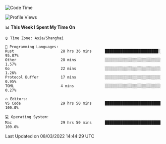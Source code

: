 <!--START_SECTION:waka-->
![Code Time](http://img.shields.io/badge/Code%20Time-1%2C071%20hrs%2052%20mins-blue)

![Profile Views](http://img.shields.io/badge/Profile%20Views-11-blue)

📊 **This Week I Spent My Time On** 

```text
⌚︎ Time Zone: Asia/Shanghai

💬 Programming Languages: 
Rust                     28 hrs 36 mins      ████████████████████████░   95.87% 
Other                    28 mins             ░░░░░░░░░░░░░░░░░░░░░░░░░   1.57% 
Go                       22 mins             ░░░░░░░░░░░░░░░░░░░░░░░░░   1.26% 
Protocol Buffer          17 mins             ░░░░░░░░░░░░░░░░░░░░░░░░░   0.95% 
TOML                     4 mins              ░░░░░░░░░░░░░░░░░░░░░░░░░   0.27%

🔥 Editors: 
VS Code                  29 hrs 50 mins      █████████████████████████   100.0%

💻 Operating System: 
Mac                      29 hrs 50 mins      █████████████████████████   100.0%

```


 Last Updated on 08/03/2022 14:44:29 UTC
<!--END_SECTION:waka-->
